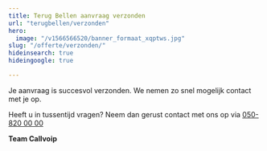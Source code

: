 ```yaml
---
title: Terug Bellen aanvraag verzonden
url: "terugbellen/verzonden"
hero:
  image: "/v1566566520/banner_formaat_xqptws.jpg"
slug: "/offerte/verzonden/"
hideinsearch: true
hideingoogle: true

---
```

Je aanvraag is succesvol verzonden. We nemen zo snel mogelijk contact met je op.

Heeft u in tussentijd vragen? Neem dan gerust contact met ons op via [050-820 00 00](tel:+31508200000)

**Team Callvoip**
